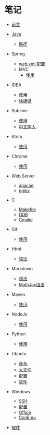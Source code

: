 # 笔记

* [前言](README.md)
* [Java](java/README.md)
  - [路径](java/路径.md)
* Spring
  - [web.xml 配置](spring/web-xml-配置.md)
  - MVC
    + [使用](spring/mvc/README.md)
* IDEA
  - [使用](idea/README.md)
  - [快捷键](idea/快捷键.md)
* Sublime
  - [使用](sublime/README.md)
  - [中文输入](sublime/中文输入.md)
* Atom
  - [使用](atom/README.md)
* Chrome
  - [使用](chrome/README.md)
* Web Server
  - [apache](server/apache.md)
  - [nginx](server/nginx.md)
* C
  - [Makefile](c/Makefile.md)
  - [GDB](c/GDB.md)
  - [Cmake](c/Cmake.md)
* Git
  - [使用](git/README.md)
* Html
  - [语法](html/README.md)

* Markdown
  - [语法](markdown/语法.md)
  - [MathJax语法](markdown/mathjax.md)
* Maven
  - [使用](maven/README.md)
* NodeJs
  - [使用](nodejs/README.md)
* Python
  - [使用](python/README.md)
* Ubuntu
  - [命令](ubuntu/命令.md)
  - [大文件](ubuntu/大文件.md)
  - [配置](ubuntu/配置.md)
  - [软件](ubuntu/软件.md)
* Windows
  - [SSH](windows/ssh.md)
  - [配置](windows/配置.md)
  - [Office](windows/office.md)
  - [ConEmu](windows/ConEmu.md)
* [软件](软件/README.md)

